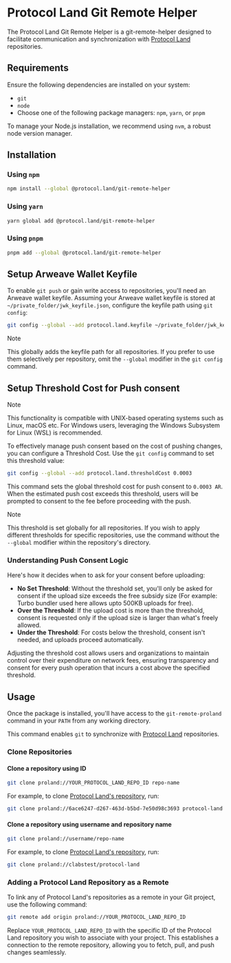 # Protocol Land Git Remote Helper

The Protocol Land Git Remote Helper is a git-remote-helper designed to facilitate communication and synchronization with [Protocol Land](https://protocol.land/) repositories.

## Requirements

Ensure the following dependencies are installed on your system:

- `git`
- `node`
- Choose one of the following package managers: `npm`, `yarn`, or `pnpm`

To manage your Node.js installation, we recommend using `nvm`, a robust node version manager.

## Installation

### Using `npm`

```bash
npm install --global @protocol.land/git-remote-helper
```

### Using `yarn`

```bash
yarn global add @protocol.land/git-remote-helper
```

### Using `pnpm`

```bash
pnpm add --global @protocol.land/git-remote-helper
```

## Setup Arweave Wallet Keyfile

To enable `git push` or gain write access to repositories, you'll need an Arweave wallet keyfile. Assuming your Arweave wallet keyfile is stored at `~/private_folder/jwk_keyfile.json`, configure the keyfile path using `git config`:

```bash
git config --global --add protocol.land.keyfile ~/private_folder/jwk_keyfile.json
```

> [!Note]
> This globally adds the keyfile path for all repositories. If you prefer to use them selectively per repository, omit the `--global` modifier in the `git config` command.

## Setup Threshold Cost for Push consent

> [!Note]
> This functionality is compatible with UNIX-based operating systems such as Linux, macOS etc. For Windows users, leveraging the Windows Subsystem for Linux (WSL) is recommended.

To effectively manage push consent based on the cost of pushing changes, you can configure a Threshold Cost. Use the `git config` command to set this threshold value:

```bash
git config --global --add protocol.land.thresholdCost 0.0003
```

This command sets the global threshold cost for push consent to `0.0003 AR`. When the estimated push cost exceeds this threshold, users will be prompted to consent to the fee before proceeding with the push.

> [!Note]
> This threshold is set globally for all repositories. If you wish to apply different thresholds for specific repositories, use the command without the `--global` modifier within the repository's directory.

### Understanding Push Consent Logic

Here's how it decides when to ask for your consent before uploading:

- **No Set Threshold**: Without the threshold set, you'll only be asked for consent if the upload size exceeds the free subsidy size (For example: Turbo bundler used here allows upto 500KB uploads for free).
- **Over the Threshold**: If the upload cost is more than the threshold, consent is requested only if the upload size is larger than what's freely allowed.
- **Under the Threshold**: For costs below the threshold, consent isn't needed, and uploads proceed automatically.

Adjusting the threshold cost allows users and organizations to maintain control over their expenditure on network fees, ensuring transparency and consent for every push operation that incurs a cost above the specified threshold.

## Usage

Once the package is installed, you'll have access to the `git-remote-proland` command in your `PATH` from any working directory.

This command enables `git` to synchronize with [Protocol Land](https://protocol.land) repositories.

### Clone Repositories

#### Clone a repository using ID

```bash
git clone proland://YOUR_PROTOCOL_LAND_REPO_ID repo-name
```

For example, to clone [Protocol Land's repository](https://protocol.land/#/repository/6ace6247-d267-463d-b5bd-7e50d98c3693), run:

```bash
git clone proland://6ace6247-d267-463d-b5bd-7e50d98c3693 protocol-land
```

#### Clone a repository using username and repository name

```bash
git clone proland://username/repo-name
```

For example, to clone [Protocol Land's repository](https://protocol.land/#/repository/6ace6247-d267-463d-b5bd-7e50d98c3693), run:

```bash
git clone proland://clabstest/protocol-land
```

### Adding a Protocol Land Repository as a Remote

To link any of Protocol Land's repositories as a remote in your Git project, use the following command:

```bash
git remote add origin proland://YOUR_PROTOCOL_LAND_REPO_ID
```

Replace `YOUR_PROTOCOL_LAND_REPO_ID` with the specific ID of the Protocol Land repository you wish to associate with your project. This establishes a connection to the remote repository, allowing you to fetch, pull, and push changes seamlessly.
